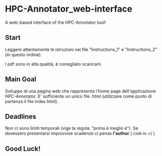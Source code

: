 # HPC-Annotator_web-interface
A web-based interface of the HPC-Annotator tool! 

## Start
Leggere attentamente le istruzioni nei file "Instructions_1" e "Instructions_2" (in questo ordine).

I pdf sono in alta qualità, è consigliato scaricarli.

## Main Goal
Sviluppo di una pagina web che rappresenta l'home page dell'applicazione HPC-Annotator.
E' sufficiente un unico file .html (utilizzare come punto di partenza il file index.html).

## Deadlines
Non ci sono limiti temporali (vige la regola: "prima è meglio è").
Se dovessero presentarsi improvvise scadenze ci pensa **l'author** ( cioè io =) ).

## Good Luck!
